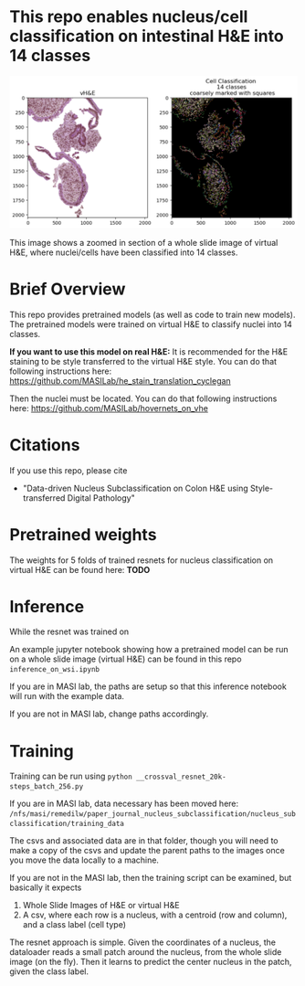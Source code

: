 # This repo enables nucleus/cell classification on intestinal H&E into 14 classes

![Description of Image](./cell_classification.png)

This image shows a zoomed in section of a whole slide image of virtual H&E, where nuclei/cells have been classified into 14 classes.

# Brief Overview
This repo provides pretrained models (as well as code to train new models).
The pretrained models were trained on virtual H&E to classify nuclei into 14 classes.

**If you want to use this model on real H&E:**
It is recommended for the H&E staining to be style transferred to the virtual H&E style.
You can do that following instructions here: https://github.com/MASILab/he_stain_translation_cyclegan

Then the nuclei must be located. 
You can do that following instructions here: https://github.com/MASILab/hovernets_on_vhe



# Citations
If you use this repo, please cite
- "Data-driven Nucleus Subclassification on Colon H&E using Style-transferred Digital Pathology"

# Pretrained weights
The weights for 5 folds of trained resnets for nucleus classification on virtual H&E can be found here:
**TODO**

# Inference
While the resnet was trained on 

An example jupyter notebook showing how a pretrained model can be run on a whole slide image (virtual H&E) can be found in this repo
```inference_on_wsi.ipynb```

If you are in MASI lab, the paths are setup so that this inference notebook will run with the example data.

If you are not in MASI lab, change paths accordingly.

# Training
Training can be run using
```python __crossval_resnet_20k-steps_batch_256.py```

If you are in MASI lab, data necessary has been moved here:
```/nfs/masi/remedilw/paper_journal_nucleus_subclassification/nucleus_subclassification/training_data```

The csvs and associated data are in that folder, though you will need to make a copy of the csvs and update the parent paths to the images once you move the data locally to a machine.

If you are not in the MASI lab, then the training script can be examined, but basically it expects
1) Whole Slide Images of H&E or virtual H&E
2) A csv, where each row is a nucleus, with a centroid (row and column), and a class label (cell type)

The resnet approach is simple. Given the coordinates of a nucleus, the dataloader reads a small patch around the nucleus, from the whole slide image (on the fly).
Then it learns to predict the center nucleus in the patch, given the class label.
